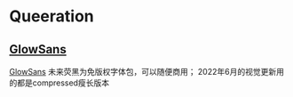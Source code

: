 # Queeration





## [GlowSans](https://github.com/BrookFbruin/Queeration/tree/main/GlowSans)
[GlowSans](https://github.com/BrookFbruin/Queeration/tree/main/GlowSans)
未来荧黑为免版权字体包，可以随便商用；
2022年6月的视觉更新用的都是compressed瘦长版本
